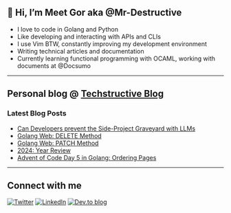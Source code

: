 
## 👋 Hi, I’m Meet Gor aka @Mr-Destructive
- I love to code in Golang and Python
- Like developing and interacting with APIs and CLIs
- I use Vim BTW, constantly improving my development environment
- Writing technical articles and documentation
- Currently learning functional programming with OCAML, working with documents at @Docsumo
 
---
## Personal blog @ [Techstructive Blog](https://www.meetgor.com/blog/)

### Latest Blog Posts  

  <!-- BLOG-POST-LIST:START -->
- [Can Developers prevent the Side-Project Graveyard with LLMs](https://www.meetgor.com/llms-prevent-side-project-graveyard)
- [Golang Web: DELETE Method](https://www.meetgor.com/golang-web-delete-method)
- [Golang Web: PATCH Method](https://www.meetgor.com/golang-web-patch-method)
- [2024: Year Review](https://www.meetgor.com/2024-review)
- [Advent of Code Day 5 in Golang: Ordering Pages](https://www.meetgor.com/aoc-2024-day-5)
<!-- BLOG-POST-LIST:END --> 

---
## Connect with me 

[![Twitter](https://img.shields.io/badge/Twitter-%231DA1F2.svg?style=for-the-badge&logo=Twitter&logoColor=white)](https://twitter.com/MeetGor21)
[![LinkedIn](https://img.shields.io/badge/linkedin-%230077B5.svg?style=for-the-badge&logo=linkedin&logoColor=white)](https://www.linkedin.com/in/meetgor/)
[![Dev.to blog](https://img.shields.io/badge/dev.to-0A0A0A?style=for-the-badge&logo=dev.to&logoColor=white)](https://dev.to/mr_destructive)

